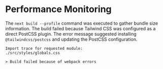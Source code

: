 # Performance Monitoring

The `next build --profile` command was executed to gather bundle size information. The build failed because Tailwind CSS was configured as a direct PostCSS plugin. The error message suggested installing `@tailwindcss/postcss` and updating the PostCSS configuration.

```
Import trace for requested module:
./src/styles/globals.css

> Build failed because of webpack errors
```

